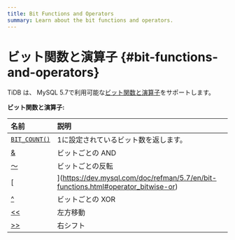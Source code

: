 ```yaml
---
title: Bit Functions and Operators
summary: Learn about the bit functions and operators.
---
```


# ビット関数と演算子 {#bit-functions-and-operators}

TiDB は、 MySQL 5.7で利用可能な[<a href="https://dev.mysql.com/doc/refman/5.7/en/bit-functions.html">ビット関数と演算子</a>](https://dev.mysql.com/doc/refman/5.7/en/bit-functions.html)をサポートします。

**ビット関数と演算子:**

| 名前                                                                                                                                                                                         | 説明                  |
| :----------------------------------------------------------------------------------------------------------------------------------------------------------------------------------------- | :------------------ |
| [<a href="https://dev.mysql.com/doc/refman/5.7/en/bit-functions.html#function_bit-count">`BIT_COUNT()`</a>](https://dev.mysql.com/doc/refman/5.7/en/bit-functions.html#function_bit-count) | 1に設定されているビット数を返します。 |
| [<a href="https://dev.mysql.com/doc/refman/5.7/en/bit-functions.html#operator_bitwise-and">&amp;</a>](https://dev.mysql.com/doc/refman/5.7/en/bit-functions.html#operator_bitwise-and)     | ビットごとの AND          |
| [<a href="https://dev.mysql.com/doc/refman/5.7/en/bit-functions.html#operator_bitwise-invert">～</a>](https://dev.mysql.com/doc/refman/5.7/en/bit-functions.html#operator_bitwise-invert)   | ビットごとの反転            |
| [<a href="https://dev.mysql.com/doc/refman/5.7/en/bit-functions.html#operator_bitwise-or">|</a>](https://dev.mysql.com/doc/refman/5.7/en/bit-functions.html#operator_bitwise-or)           | ビットごとの OR           |
| [<a href="https://dev.mysql.com/doc/refman/5.7/en/bit-functions.html#operator_bitwise-xor">^</a>](https://dev.mysql.com/doc/refman/5.7/en/bit-functions.html#operator_bitwise-xor)         | ビットごとの XOR          |
| [<a href="https://dev.mysql.com/doc/refman/5.7/en/bit-functions.html#operator_left-shift">&lt;&lt;</a>](https://dev.mysql.com/doc/refman/5.7/en/bit-functions.html#operator_left-shift)    | 左方移動                |
| [<a href="https://dev.mysql.com/doc/refman/5.7/en/bit-functions.html#operator_right-shift">&gt;&gt;</a>](https://dev.mysql.com/doc/refman/5.7/en/bit-functions.html#operator_right-shift)  | 右シフト                |
